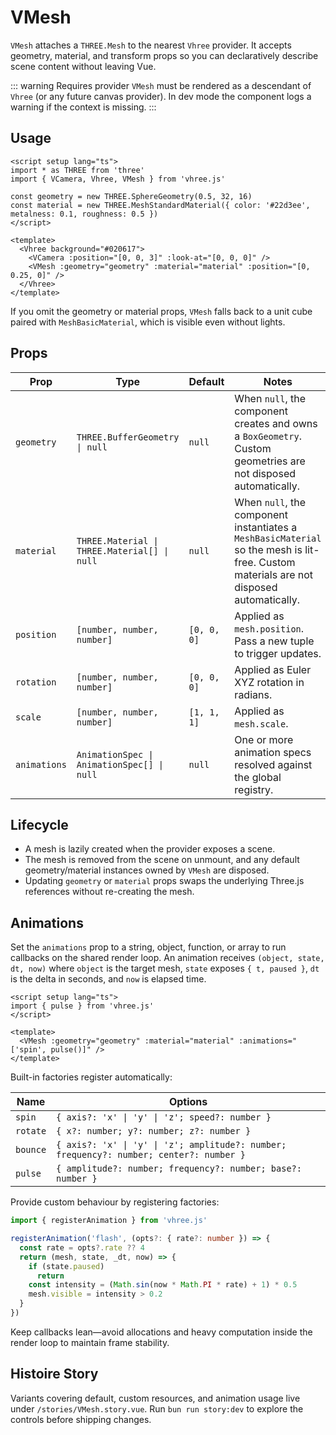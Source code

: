 # VMesh

`VMesh` attaches a `THREE.Mesh` to the nearest `Vhree` provider. It accepts geometry, material, and transform props so you can declaratively describe scene content without leaving Vue.

::: warning Requires provider
`VMesh` must be rendered as a descendant of `Vhree` (or any future canvas provider). In dev mode the component logs a warning if the context is missing.
:::

## Usage

```vue
<script setup lang="ts">
import * as THREE from 'three'
import { VCamera, Vhree, VMesh } from 'vhree.js'

const geometry = new THREE.SphereGeometry(0.5, 32, 16)
const material = new THREE.MeshStandardMaterial({ color: '#22d3ee', metalness: 0.1, roughness: 0.5 })
</script>

<template>
  <Vhree background="#020617">
    <VCamera :position="[0, 0, 3]" :look-at="[0, 0, 0]" />
    <VMesh :geometry="geometry" :material="material" :position="[0, 0.25, 0]" />
  </Vhree>
</template>
```

If you omit the geometry or material props, `VMesh` falls back to a unit cube paired with `MeshBasicMaterial`, which is visible even without lights.

## Props

| Prop         | Type                                         | Default     | Notes                                                                                                                                   |
| ------------ | -------------------------------------------- | ----------- | --------------------------------------------------------------------------------------------------------------------------------------- |
| `geometry`   | `THREE.BufferGeometry \| null`               | `null`      | When `null`, the component creates and owns a `BoxGeometry`. Custom geometries are not disposed automatically.                          |
| `material`   | `THREE.Material \| THREE.Material[] \| null` | `null`      | When `null`, the component instantiates a `MeshBasicMaterial` so the mesh is lit-free. Custom materials are not disposed automatically. |
| `position`   | `[number, number, number]`                   | `[0, 0, 0]` | Applied as `mesh.position`. Pass a new tuple to trigger updates.                                                                        |
| `rotation`   | `[number, number, number]`                   | `[0, 0, 0]` | Applied as Euler XYZ rotation in radians.                                                                                               |
| `scale`      | `[number, number, number]`                   | `[1, 1, 1]` | Applied as `mesh.scale`.                                                                                                                |
| `animations` | `AnimationSpec \| AnimationSpec[] \| null`   | `null`      | One or more animation specs resolved against the global registry.                                                                       |

## Lifecycle

- A mesh is lazily created when the provider exposes a scene.
- The mesh is removed from the scene on unmount, and any default geometry/material instances owned by `VMesh` are disposed.
- Updating `geometry` or `material` props swaps the underlying Three.js references without re-creating the mesh.

## Animations

Set the `animations` prop to a string, object, function, or array to run callbacks on the shared render loop. An animation receives `(object, state, dt, now)` where `object` is the target mesh, `state` exposes `{ t, paused }`, `dt` is the delta in seconds, and `now` is elapsed time.

```vue
<script setup lang="ts">
import { pulse } from 'vhree.js'
</script>

<template>
  <VMesh :geometry="geometry" :material="material" :animations="['spin', pulse()]" />
</template>
```

Built-in factories register automatically:

| Name     | Options                                                                                 |
| -------- | --------------------------------------------------------------------------------------- |
| `spin`   | `{ axis?: 'x' \| 'y' \| 'z'; speed?: number }`                                          |
| `rotate` | `{ x?: number; y?: number; z?: number }`                                                |
| `bounce` | `{ axis?: 'x' \| 'y' \| 'z'; amplitude?: number; frequency?: number; center?: number }` |
| `pulse`  | `{ amplitude?: number; frequency?: number; base?: number }`                             |

Provide custom behaviour by registering factories:

```ts
import { registerAnimation } from 'vhree.js'

registerAnimation('flash', (opts?: { rate?: number }) => {
  const rate = opts?.rate ?? 4
  return (mesh, state, _dt, now) => {
    if (state.paused)
      return
    const intensity = (Math.sin(now * Math.PI * rate) + 1) * 0.5
    mesh.visible = intensity > 0.2
  }
})
```

Keep callbacks lean—avoid allocations and heavy computation inside the render loop to maintain frame stability.

## Histoire Story

Variants covering default, custom resources, and animation usage live under `/stories/VMesh.story.vue`. Run `bun run story:dev` to explore the controls before shipping changes.
